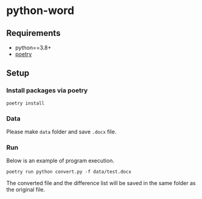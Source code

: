 # python-word
## Requirements
- python==3.8+
- [poetry](https://org-technology.com/posts/python-poetry.html)
## Setup
### Install packages via poetry
```
poetry install
```

### Data
Please make `data` folder and save `.docx` file.

### Run
Below is an example of program execution.
```
poetry run python convert.py -f data/test.docx
```
The converted file and the difference list will be saved in the same folder as the original file.
